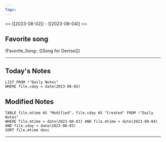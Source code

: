 ```yaml
---
Tags:
---
```

<< [[2023-08-02]] - [[2023-08-04]] >>
## Favorite song
(Favorite_Song:: [[Song for Denise]])

___
## Today's Notes
```dataview
LIST FROM !"Daily Notes"
WHERE file.cday = date(2023-08-03)
```
## Modified Notes
```dataview
TABLE file.mtime AS "Modified", file.cday AS "Created" FROM !"Daily Notes" 
WHERE file.mtime > date(2023-08-03) AND file.mtime < date(2023-08-04) AND file.cday < date(2023-08-03)
SORT file.mtime desc
```
___
